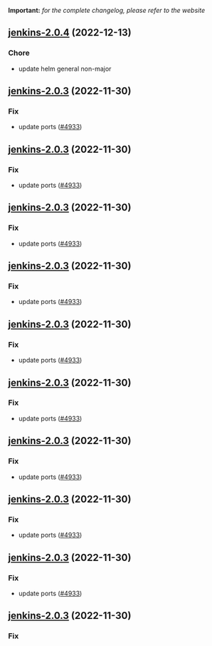 **Important:**
*for the complete changelog, please refer to the website*




## [jenkins-2.0.4](https://github.com/truecharts/charts/compare/jenkins-2.0.3...jenkins-2.0.4) (2022-12-13)

### Chore

- update helm general non-major
  
  


## [jenkins-2.0.3](https://github.com/truecharts/charts/compare/jenkins-2.0.1...jenkins-2.0.3) (2022-11-30)

### Fix

- update ports ([#4933](https://github.com/truecharts/charts/issues/4933))
  
  


## [jenkins-2.0.3](https://github.com/truecharts/charts/compare/jenkins-2.0.1...jenkins-2.0.3) (2022-11-30)

### Fix

- update ports ([#4933](https://github.com/truecharts/charts/issues/4933))
  
  


## [jenkins-2.0.3](https://github.com/truecharts/charts/compare/jenkins-2.0.1...jenkins-2.0.3) (2022-11-30)

### Fix

- update ports ([#4933](https://github.com/truecharts/charts/issues/4933))
  
  


## [jenkins-2.0.3](https://github.com/truecharts/charts/compare/jenkins-2.0.1...jenkins-2.0.3) (2022-11-30)

### Fix

- update ports ([#4933](https://github.com/truecharts/charts/issues/4933))
  
  


## [jenkins-2.0.3](https://github.com/truecharts/charts/compare/jenkins-2.0.1...jenkins-2.0.3) (2022-11-30)

### Fix

- update ports ([#4933](https://github.com/truecharts/charts/issues/4933))
  
  


## [jenkins-2.0.3](https://github.com/truecharts/charts/compare/jenkins-2.0.1...jenkins-2.0.3) (2022-11-30)

### Fix

- update ports ([#4933](https://github.com/truecharts/charts/issues/4933))
  
  


## [jenkins-2.0.3](https://github.com/truecharts/charts/compare/jenkins-2.0.1...jenkins-2.0.3) (2022-11-30)

### Fix

- update ports ([#4933](https://github.com/truecharts/charts/issues/4933))
  
  


## [jenkins-2.0.3](https://github.com/truecharts/charts/compare/jenkins-2.0.1...jenkins-2.0.3) (2022-11-30)

### Fix

- update ports ([#4933](https://github.com/truecharts/charts/issues/4933))
  
  


## [jenkins-2.0.3](https://github.com/truecharts/charts/compare/jenkins-2.0.1...jenkins-2.0.3) (2022-11-30)

### Fix

- update ports ([#4933](https://github.com/truecharts/charts/issues/4933))
  
  


## [jenkins-2.0.3](https://github.com/truecharts/charts/compare/jenkins-2.0.1...jenkins-2.0.3) (2022-11-30)

### Fix
